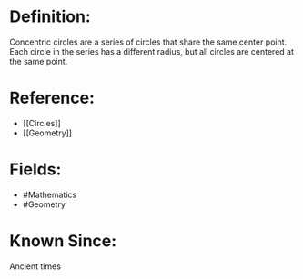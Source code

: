 

# Definition:
Concentric circles are a series of circles that share the same center point. Each circle in the series has a different radius, but all circles are centered at the same point.

# Reference:
- [[Circles]]
- [[Geometry]]

# Fields: 
- #Mathematics
- #Geometry

# Known Since:
Ancient times

